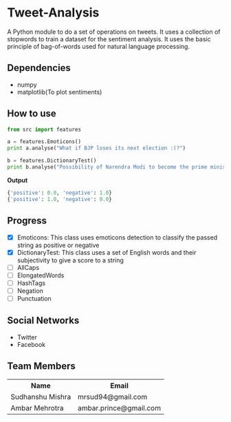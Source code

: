 Tweet-Analysis
==============

A Python module to do a set of operations on tweets. It uses a collection of stopwords to train a dataset for the sentiment analysis. It uses the basic principle of bag-of-words used for natural language processing.

Dependencies
------------
* numpy
* matplotlib(To plot sentiments)

How to use
----------
```python
from src import features

a = features.Emoticons()
print a.analyse("What if BJP loses its next election :(?")

b = features.DictionaryTest()
print b.analyse("Possibility of Narendra Modi to become the prime minister of India is really high.")
```
<strong>Output</strong>
```python
{'positive': 0.0, 'negative': 1.0}
{'positive': 1.0, 'negative': 0.0}
```
Progress
--------
- [x] Emoticons: This class uses emoticons detection to classify the passed string as positive or negative
- [x] DictionaryTest: This class uses a set of English words and their subjectivity to give a score to a string
- [ ] AllCaps
- [ ] ElongatedWords
- [ ] HashTags
- [ ] Negation
- [ ] Punctuation

Social Networks
---------------
* Twitter
* Facebook

Team Members
------------
<table border="0">
<tr><th>Name</th><th>Email</th></tr>
<tr><td>Sudhanshu Mishra</td><td> mrsud94@gmail.com</td></tr>
<tr><td>Ambar Mehrotra</td><td>ambar.prince@gmail.com</td></tr>
</table>
